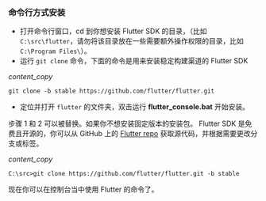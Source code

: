 ### 命令行方式安装

- 打开命令行窗口，cd 到你想安装 Flutter SDK 的目录，（比如 `C:\src\flutter`，请勿将该目录放在一些需要额外操作权限的目录，比如 `C:\Program Files\`）。
- 运行 `git clone` 命令，下面的命令是用来安装稳定构建渠道的 Flutter SDK

*content_copy*

```
git clone -b stable https://github.com/flutter/flutter.git
```

- 定位并打开 `flutter` 的文件夹，双击运行 **flutter_console.bat** 开始安装。

步骤 1 和 2 可以被替换。如果你不想安装固定版本的安装包。 Flutter SDK 是免费且开源的，你可以从 GitHub 上的 [Flutter repo](https://github.com/flutter/flutter) 获取源代码，并根据需要更改分支或标签。

*content_copy*

```
C:\src>git clone https://github.com/flutter/flutter.git -b stable
```

现在你可以在控制台当中使用 Flutter 的命令了。